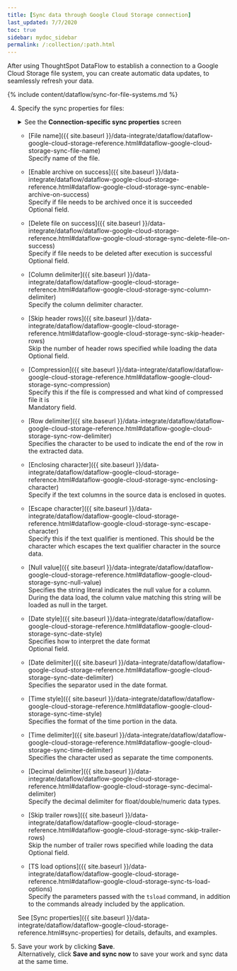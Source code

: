```yaml
---
title: [Sync data through Google Cloud Storage connection]
last_updated: 7/7/2020
toc: true
sidebar: mydoc_sidebar
permalink: /:collection/:path.html
---
```

After using ThoughtSpot DataFlow to establish a connection to a Google Cloud Storage file system, you can create automatic data updates, to seamlessly refresh your data.

{% include content/dataflow/sync-for-file-systems.md %}

4. Specify the sync properties for files:

   <details>
     <summary>See the <strong>Connection-specific sync properties</strong> screen</summary>
     <p><img src="../../images/dataflow-set-sync-properties-draft.png" alt="Enter sync details" /></p></details>

   * [File name]({{ site.baseurl }}/data-integrate/dataflow/dataflow-google-cloud-storage-reference.html#dataflow-google-cloud-storage-sync-file-name)<br/>Specify name of the file.
   * [Enable archive on success]({{ site.baseurl }}/data-integrate/dataflow/dataflow-google-cloud-storage-reference.html#dataflow-google-cloud-storage-sync-enable-archive-on-success)<br/>Specify if file needs to be archived once it is succeeded<br/>Optional field.
   * [Delete file on success]({{ site.baseurl }}/data-integrate/dataflow/dataflow-google-cloud-storage-reference.html#dataflow-google-cloud-storage-sync-delete-file-on-success)<br/>Specify if file needs to be deleted after execution is successful<br/>Optional field.
   * [Column delimiter]({{ site.baseurl }}/data-integrate/dataflow/dataflow-google-cloud-storage-reference.html#dataflow-google-cloud-storage-sync-column-delimiter)<br/>Specify the column delimiter character.
   * [Skip header rows]({{ site.baseurl }}/data-integrate/dataflow/dataflow-google-cloud-storage-reference.html#dataflow-google-cloud-storage-sync-skip-header-rows)<br/>Skip the number of header rows specified while loading the data<br/>Optional field.
   * [Compression]({{ site.baseurl }}/data-integrate/dataflow/dataflow-google-cloud-storage-reference.html#dataflow-google-cloud-storage-sync-compression)<br/>Specify this if the file is compressed and what kind of compressed file it is<br/>Mandatory field.
   * [Row delimiter]({{ site.baseurl }}/data-integrate/dataflow/dataflow-google-cloud-storage-reference.html#dataflow-google-cloud-storage-sync-row-delimiter)<br/>Specifies the character to be used to indicate the end of the row in the extracted data.
   * [Enclosing character]({{ site.baseurl }}/data-integrate/dataflow/dataflow-google-cloud-storage-reference.html#dataflow-google-cloud-storage-sync-enclosing-character)<br/>Specify if the text columns in the source data is enclosed in quotes.
   * [Escape character]({{ site.baseurl }}/data-integrate/dataflow/dataflow-google-cloud-storage-reference.html#dataflow-google-cloud-storage-sync-escape-character)<br/>Specify this if the text qualifier is mentioned. This should be the character which escapes the text qualifier character in the source data.
   * [Null value]({{ site.baseurl }}/data-integrate/dataflow/dataflow-google-cloud-storage-reference.html#dataflow-google-cloud-storage-sync-null-value)<br/>Specifies the string literal indicates the null value for a column. During the data load, the column value matching this string will be loaded as null in the target.
   * [Date style]({{ site.baseurl }}/data-integrate/dataflow/dataflow-google-cloud-storage-reference.html#dataflow-google-cloud-storage-sync-date-style)<br/>Specifies how to interpret the date format<br/>Optional field.
   * [Date delimiter]({{ site.baseurl }}/data-integrate/dataflow/dataflow-google-cloud-storage-reference.html#dataflow-google-cloud-storage-sync-date-delimiter)<br/>Specifies the separator used in the date format.
   * [Time style]({{ site.baseurl }}/data-integrate/dataflow/dataflow-google-cloud-storage-reference.html#dataflow-google-cloud-storage-sync-time-style)<br/>Specifies the format of the time portion in the data.
   * [Time delimiter]({{ site.baseurl }}/data-integrate/dataflow/dataflow-google-cloud-storage-reference.html#dataflow-google-cloud-storage-sync-time-delimiter)<br/>Specifies the character used as separate the time components.

   * [Decimal delimiter]({{ site.baseurl }}/data-integrate/dataflow/dataflow-google-cloud-storage-reference.html#dataflow-google-cloud-storage-sync-decimal-delimiter)<br/>Specify the decimal delimiter for float/double/numeric data types.
   * [Skip trailer rows]({{ site.baseurl }}/data-integrate/dataflow/dataflow-google-cloud-storage-reference.html#dataflow-google-cloud-storage-sync-skip-trailer-rows)<br/>Skip the number of trailer rows specified while loading the data<br/>Optional field.
   * [TS load options]({{ site.baseurl }}/data-integrate/dataflow/dataflow-google-cloud-storage-reference.html#dataflow-google-cloud-storage-sync-ts-load-options)<br/>Specify the parameters passed with the <code>tsload</code> command, in addition to the commands already included by the application.

   See [Sync properties]({{ site.baseurl }}/data-integrate/dataflow/dataflow-google-cloud-storage-reference.html#sync-properties) for details, defaults, and examples.     

5. Save your work by clicking **Save**.<br/>Alternatively, click **Save and sync now** to save your work and sync data at the same time.
